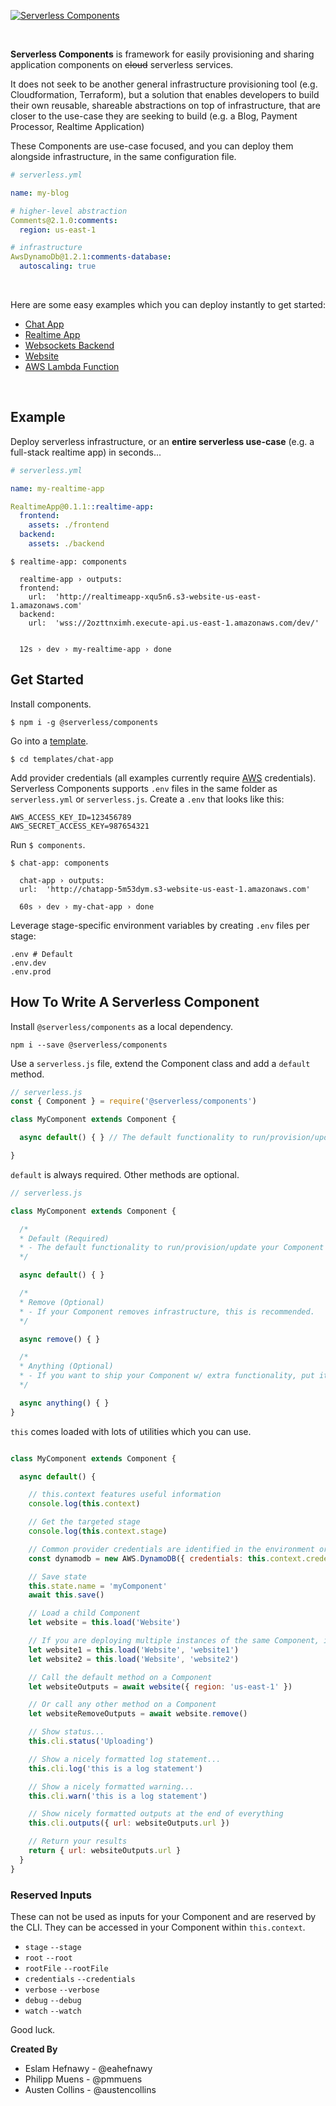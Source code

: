 [![Serverless Components](https://s3.amazonaws.com/assets.github.serverless/components/serverless-components-readme.gif)](http://serverless.com)

&nbsp;

**Serverless Components** is framework for easily provisioning and sharing application components on ~~cloud~~ serverless services.  

It does not seek to be another general infrastructure provisioning tool (e.g. Cloudformation, Terraform), but a solution that enables developers to build their own reusable, shareable abstractions on top of infrastructure, that are closer to the use-case they are seeking to build (e.g. a Blog, Payment Processor, Realtime Application)

These Components are use-case focused, and you can deploy them alongside infrastructure, in the same configuration file.

```yaml
# serverless.yml

name: my-blog

# higher-level abstraction
Comments@2.1.0:comments:
  region: us-east-1

# infrastructure
AwsDynamoDb@1.2.1:comments-database:
  autoscaling: true
```


&nbsp;

Here are some easy examples which you can deploy instantly to get started:

* [Chat App](./templates/chat-app)
* [Realtime App](./templates/realtime-app)
* [Websockets Backend](./templates/websockets-backend)
* [Website](./templates/website)
* [AWS Lambda Function](./templates/aws-lambda)

&nbsp;

## Example

Deploy serverless infrastructure, or an **entire serverless use-case** (e.g. a full-stack realtime app) in seconds...

```yaml
# serverless.yml

name: my-realtime-app

RealtimeApp@0.1.1::realtime-app:
  frontend:
    assets: ./frontend
  backend:
    assets: ./backend
```

```console
$ realtime-app: components

  realtime-app › outputs:
  frontend:
    url:  'http://realtimeapp-xqu5n6.s3-website-us-east-1.amazonaws.com'
  backend:
    url:  'wss://2ozttnximh.execute-api.us-east-1.amazonaws.com/dev/'


  12s › dev › my-realtime-app › done
```

## Get Started

Install components.

```console
$ npm i -g @serverless/components
```

Go into a [template](./templates).

```console
$ cd templates/chat-app
```

Add provider credentials (all examples currently require [AWS](https://aws.amazon.com/) credentials).  Serverless Components supports `.env` files in the same folder as `serverless.yml` or `serverless.js`.  Create a `.env` that looks like this:

```text
AWS_ACCESS_KEY_ID=123456789
AWS_SECRET_ACCESS_KEY=987654321
```

Run `$ components`.

```console
$ chat-app: components

  chat-app › outputs:
  url:  'http://chatapp-5m53dym.s3-website-us-east-1.amazonaws.com'

  60s › dev › my-chat-app › done
```

Leverage stage-specific environment variables by creating `.env` files per stage:

```text
.env # Default
.env.dev
.env.prod
```

## How To Write A Serverless Component

Install `@serverless/components` as a local dependency.

```
npm i --save @serverless/components
``` 

Use a `serverless.js` file, extend the Component class and add a `default` method.

```javascript
// serverless.js
const { Component } = require('@serverless/components')

class MyComponent extends Component {

  async default() { } // The default functionality to run/provision/update your Component

}
```

`default` is always required.  Other methods are optional.

```javascript
// serverless.js

class MyComponent extends Component {

  /*
  * Default (Required)
  * - The default functionality to run/provision/update your Component
  */

  async default() { }

  /*
  * Remove (Optional)
  * - If your Component removes infrastructure, this is recommended.
  */

  async remove() { }

  /*
  * Anything (Optional)
  * - If you want to ship your Component w/ extra functionality, put it in a method.
  */

  async anything() { }
}

```

`this` comes loaded with lots of utilities which you can use.


```javascript

class MyComponent extends Component {

  async default() {

    // this.context features useful information
    console.log(this.context)

    // Get the targeted stage
    console.log(this.context.stage)

    // Common provider credentials are identified in the environment or .env file and added to this.context.credentials
    const dynamodb = new AWS.DynamoDB({ credentials: this.context.credentials.aws })

    // Save state
    this.state.name = 'myComponent'
    await this.save()

    // Load a child Component
    let website = this.load('Website')

    // If you are deploying multiple instances of the same Component, include an instance id. This also pre-fills them with any existing state.
    let website1 = this.load('Website', 'website1')
    let website2 = this.load('Website', 'website2')

    // Call the default method on a Component
    let websiteOutputs = await website({ region: 'us-east-1' })

    // Or call any other method on a Component
    let websiteRemoveOutputs = await website.remove()

    // Show status...
    this.cli.status('Uploading')

    // Show a nicely formatted log statement...
    this.cli.log('this is a log statement')

    // Show a nicely formatted warning...
    this.cli.warn('this is a log statement')

    // Show nicely formatted outputs at the end of everything
    this.cli.outputs({ url: websiteOutputs.url })

    // Return your results
    return { url: websiteOutputs.url }
  }
}
```

### Reserved Inputs

These can not be used as inputs for your Component and are reserved by the CLI.  They can be accessed in your Component within `this.context`.

* `stage` `--stage`
* `root` `--root`
* `rootFile` `--rootFile`
* `credentials` `--credentials`
* `verbose` `--verbose`
* `debug` `--debug`
* `watch` `--watch`

Good luck.


**Created By**

* Eslam Hefnawy - @eahefnawy
* Philipp Muens - @pmmuens
* Austen Collins - @austencollins
